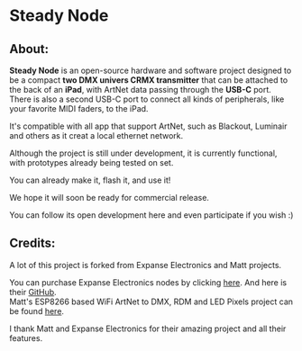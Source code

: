# Steady Node

## About:

**Steady Node** is an open-source hardware and software project designed to be a compact **two DMX univers CRMX transmitter** that can be attached to the back of an **iPad**, with ArtNet data passing through the **USB-C** port.                                                                             
There is also a second USB-C port to connect all kinds of peripherals, like  your favorite MIDI faders, to the iPad.  

It's compatible with all app that support ArtNet, such as Blackout, Luminair and others as it creat a local ethernet network.


Although the project is still under development, it is currently functional, with prototypes already being tested on set.

You can already make it, flash it, and use it!

We hope it will soon be ready for commercial release. 

You can follow its open development here and even participate if you wish :)




## Credits:
A lot of this project is forked from Expanse Electronics and Matt projects.  

You can purchase Expanse Electronics nodes by clicking [here](https:/expanseelectronics.com/).
And here is their [GitHub](https://github.com/expanseElectronics/ethernetNodes).  
Matt's ESP8266 based WiFi ArtNet to DMX, RDM and LED Pixels project can be found [here](https://github.com/mtongnz/ESP8266_ArtNetNode_v2).  

I thank Matt and Expanse Electronics for their amazing project and all their features.
